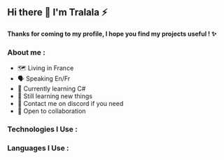 ## Hi there 👋 I'm Tralala ⚡

#### Thanks for coming to my profile, I hope you find my projects useful ! ✨

### About me :
- 🗺️ Living in France
- 🗣️ Speaking En/Fr
- 💫 Currently learning C#
- 🔭 Still learning new things
- 🤖 Contact me on discord if you need
- 👯 Open to collaboration

### Technologies I Use :

### Languages I Use :
